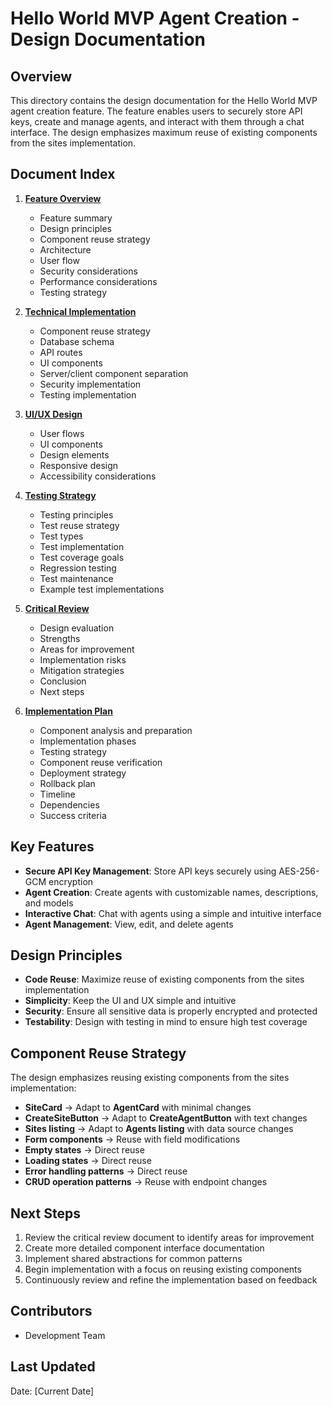 # Hello World MVP Agent Creation - Design Documentation

## Overview

This directory contains the design documentation for the Hello World MVP agent creation feature. The feature enables users to securely store API keys, create and manage agents, and interact with them through a chat interface. The design emphasizes maximum reuse of existing components from the sites implementation.

## Document Index

1. [**Feature Overview**](./overview.md)
   - Feature summary
   - Design principles
   - Component reuse strategy
   - Architecture
   - User flow
   - Security considerations
   - Performance considerations
   - Testing strategy

2. [**Technical Implementation**](./technical-implementation.md)
   - Component reuse strategy
   - Database schema
   - API routes
   - UI components
   - Server/client component separation
   - Security implementation
   - Testing implementation

3. [**UI/UX Design**](./ui-ux-design.md)
   - User flows
   - UI components
   - Design elements
   - Responsive design
   - Accessibility considerations

4. [**Testing Strategy**](./testing-strategy.md)
   - Testing principles
   - Test reuse strategy
   - Test types
   - Test implementation
   - Test coverage goals
   - Regression testing
   - Test maintenance
   - Example test implementations

5. [**Critical Review**](./critical-review.md)
   - Design evaluation
   - Strengths
   - Areas for improvement
   - Implementation risks
   - Mitigation strategies
   - Conclusion
   - Next steps

6. [**Implementation Plan**](./implementation-plan.md)
   - Component analysis and preparation
   - Implementation phases
   - Testing strategy
   - Component reuse verification
   - Deployment strategy
   - Rollback plan
   - Timeline
   - Dependencies
   - Success criteria

## Key Features

- **Secure API Key Management**: Store API keys securely using AES-256-GCM encryption
- **Agent Creation**: Create agents with customizable names, descriptions, and models
- **Interactive Chat**: Chat with agents using a simple and intuitive interface
- **Agent Management**: View, edit, and delete agents

## Design Principles

- **Code Reuse**: Maximize reuse of existing components from the sites implementation
- **Simplicity**: Keep the UI and UX simple and intuitive
- **Security**: Ensure all sensitive data is properly encrypted and protected
- **Testability**: Design with testing in mind to ensure high test coverage

## Component Reuse Strategy

The design emphasizes reusing existing components from the sites implementation:

- **SiteCard** → Adapt to **AgentCard** with minimal changes
- **CreateSiteButton** → Adapt to **CreateAgentButton** with text changes
- **Sites listing** → Adapt to **Agents listing** with data source changes
- **Form components** → Reuse with field modifications
- **Empty states** → Direct reuse
- **Loading states** → Direct reuse
- **Error handling patterns** → Direct reuse
- **CRUD operation patterns** → Reuse with endpoint changes

## Next Steps

1. Review the critical review document to identify areas for improvement
2. Create more detailed component interface documentation
3. Implement shared abstractions for common patterns
4. Begin implementation with a focus on reusing existing components
5. Continuously review and refine the implementation based on feedback

## Contributors

- Development Team

## Last Updated

Date: [Current Date] 